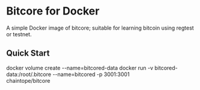 # Bitcore for Docker

A simple Docker image of bitcore; suitable for learning bitcoin using regtest or testnet.

## Quick Start

 docker volume create --name=bitcored-data
 docker run -v bitcored-data:/root/.bitcore --name=bitcored -p 3001:3001 \
     chaintope/bitcore

